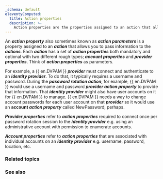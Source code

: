 ```yaml
---
_schema: default
eleventyComputed:
  title: Action properties
  description: >-
    Action properties are the properties assigned to an action that allows you to pass information to the action.
---
```



An ***action property*** also sometimes known as ***action parameters*** is a property assigned to an ***action*** that allows you to pass information to the ***actions***. Each ***action*** has a set of ***action properties*** both mandatory and optional with two different rough types; ***account properties*** and ***provider properties***. Think of ***action properties*** as parameters.

For example, a {{ en.DVPAM }} ***provider*** must connect and authenticate to an ***identity provider***. To do that, it typically requires a username and password. During the ***password rotation action***, for example, {{ en.DVPAM }} would use a username and password ***provider action property*** to provide that information. That ***identity provider*** might also have user accounts on it for {{ en.DVPAM }} to manage. {{ en.DVPAM }} needs a way to change account passwords for each user account on that ***provider*** so it would use an **account *action property*** called NewPassword, perhaps.

***Provider properties*** refer to ***action properties*** required to connect once per password rotation session to the ***identity provider*** e.g. using an administrative account with permission to enumerate accounts.

***Account properties*** refer to ***action properties*** that are associated with individual accounts on an ***identity provider*** e.g. username, password, location, etc.


### Related topics


### See also